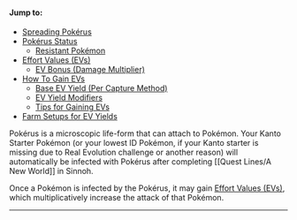 #### Jump to:
* [Spreading Pokérus](#spreading)
* [Pokérus Status](#pokerusstatus)
    * [Resistant Pokémon](#resistant)
* [Effort Values (EVs)](#EV)
    * [EV Bonus (Damage Multiplier)](#evbonus)
* [How To Gain EVs](#evgains)
    * [Base EV Yield (Per Capture Method)](#evbase)
    * [EV Yield Modifiers](#evmodifiers)
    * [Tips for Gaining EVs](#evtips)
* [Farm Setups for EV Yields](#Farm)


Pokérus is a microscopic life-form that can attach to Pokémon. Your Kanto Starter Pokémon (or your lowest ID Pokémon, if your Kanto starter is missing due to Real Evolution challenge or another reason) will automatically be infected with Pokérus after completing [[Quest Lines/A New World]] in Sinnoh.

Once a Pokémon is infected by the Pokérus, it may gain [Effort Values (EVs)](#EV), which multiplicatively increase the attack of that Pokémon.

---